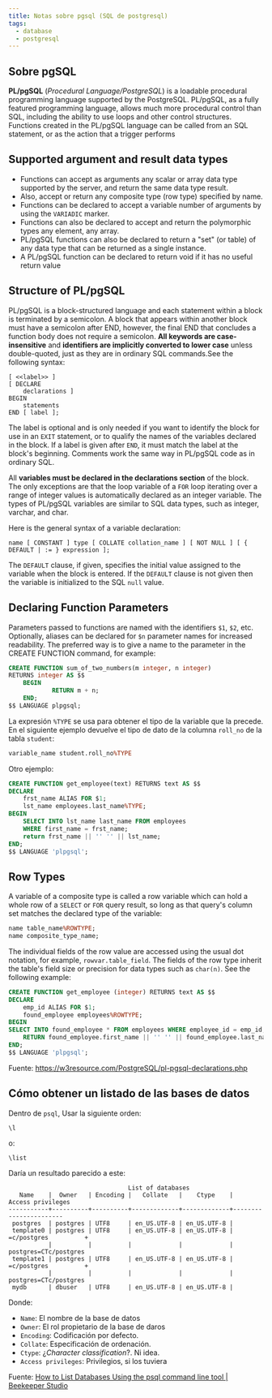 ```yaml
---
title: Notas sobre pgsql (SQL de postgresql)
tags:
  - database
  - postgresql
---
```


## Sobre pgSQL

**PL/pgSQL** (*Procedural Language/PostgreSQL*) is a loadable procedural
programming language supported by the PostgreSQL. PL/pgSQL, as a fully
featured programming language, allows much more procedural control than
SQL, including the ability to use loops and other control structures.
Functions created in the PL/pgSQL language can be called from an SQL
statement, or as the action that a trigger performs

## Supported argument and result data types

- Functions can accept as arguments any scalar or array data type
  supported by the server, and return the same data type result.
- Also, accept or return any composite type (row type) specified by
  name.
- Functions can be declared to accept a variable number of arguments
  by using the `VARIADIC` marker.
- Functions can also be declared to accept and return the polymorphic
  types any element, any array.
- PL/pgSQL functions can also be declared to return a \"set\" (or
  table) of any data type that can be returned as a single instance.
- A PL/pgSQL function can be declared to return void if it has no
    useful return value


## Structure of PL/pgSQL

PL/pgSQL is a block-structured language and each statement within a
block is terminated by a semicolon. A block that appears within another
block must have a semicolon after END, however, the final END that
concludes a function body does not require a semicolon. **All keywords
are case-insensitive** and **identifiers are implicitly converted to
lower case** unless double-quoted, just as they are in ordinary SQL
commands.See the following syntax:

```
[ <<label>> ]
[ DECLARE
    declarations ]
BEGIN
    statements
END [ label ];
```

The label is optional and is only needed if you want to identify the
block for use in an `EXIT` statement, or to qualify the names of the
variables declared in the block. If a label is given after `END`, it
must match the label at the block\'s beginning. Comments work the same
way in PL/pgSQL code as in ordinary SQL.

All **variables must be declared in the declarations section** of the
block. The only exceptions are that the loop variable of a `FOR` loop
iterating over a range of integer values is automatically declared as an
integer variable. The types of PL/pgSQL variables are similar to SQL
data types, such as integer, varchar, and char.

Here is the general syntax of a variable declaration:

```
name [ CONSTANT ] type [ COLLATE collation_name ] [ NOT NULL ] [ { DEFAULT | := } expression ];
```

The `DEFAULT` clause, if given, specifies the initial value assigned to
the variable when the block is entered. If the `DEFAULT` clause is not
given then the variable is initialized to the SQL `null` value.


## Declaring Function Parameters

Parameters passed to functions are named with the identifiers `$1`,
`$2`, etc. Optionally, aliases can be declared for `$n` parameter names
for increased readability. The preferred way is to give a name to the
parameter in the CREATE FUNCTION command, for example:

```sql
CREATE FUNCTION sum_of_two_numbers(m integer, n integer)
RETURNS integer AS $$
    BEGIN
            RETURN m + n;
    END;
$$ LANGUAGE plpgsql;
```

La expresión `%TYPE` se usa para obtener el tipo de la variable que la precede.
En el siguiente ejemplo devuelve el tipo de dato de la columna `roll_no` de la
tabla `student`:

```sql
variable_name student.roll_no%TYPE
```

Otro ejemplo:

```sql
CREATE FUNCTION get_employee(text) RETURNS text AS $$
DECLARE
    frst_name ALIAS FOR $1;
    lst_name employees.last_name%TYPE;
BEGIN
    SELECT INTO lst_name last_name FROM employees 
    WHERE first_name = frst_name;
    return frst_name || '' '' || lst_name;
END;
$$ LANGUAGE 'plpgsql';
```


## Row Types

A variable of a composite type is called a row variable which can hold a
whole row of a `SELECT` or `FOR` query result, so long as that query's
column set matches the declared type of the variable:

```sql
name table_name%ROWTYPE;
name composite_type_name;
```

The individual fields of the row value are accessed using the usual dot
notation, for example, `rowvar.table_field`. The fields of the row type
inherit the table\'s field size or precision for data types such as
`char(n)`. See the following example:

```sql
CREATE FUNCTION get_employee (integer) RETURNS text AS $$
DECLARE
    emp_id ALIAS FOR $1;
    found_employee employees%ROWTYPE;
BEGIN
SELECT INTO found_employee * FROM employees WHERE employee_id = emp_id;
    RETURN found_employee.first_name || '' '' || found_employee.last_name;
END;
$$ LANGUAGE 'plpgsql';
```

Fuente: <https://w3resource.com/PostgreSQL/pl-pgsql-declarations.php>

## Cómo obtener un listado de las bases de datos

Dentro de `psql`, Usar la siguiente orden:

```
\l
```

o:

```
\list
```

Daría un resultado parecido a este:

```
                                 List of databases
   Name    |  Owner   | Encoding |   Collate   |    Ctype    |   Access privileges   
-----------+----------+----------+-------------+-------------+-----------------------
 postgres  | postgres | UTF8     | en_US.UTF-8 | en_US.UTF-8 | 
 template0 | postgres | UTF8     | en_US.UTF-8 | en_US.UTF-8 | =c/postgres          +
           |          |          |             |             | postgres=CTc/postgres
 template1 | postgres | UTF8     | en_US.UTF-8 | en_US.UTF-8 | =c/postgres          +
           |          |          |             |             | postgres=CTc/postgres
 mydb      | dbuser   | UTF8     | en_US.UTF-8 | en_US.UTF-8 | 
```

Donde:

- `Name`: El nombre de la base de datos
- `Owner`: El rol propietario de la base de daros
- `Encoding`: Codificación por defecto.
- `Collate`: Especificación de ordenación.
- `Ctype`: ¿_Character classification_?. Ni idea.
- `Access privileges`: Privilegios, si los tuviera

Fuente: [How to List Databases Using the psql command line tool | Beekeeper Studio](https://www.beekeeperstudio.io/blog/how-to-list-databases-in-postgres)


